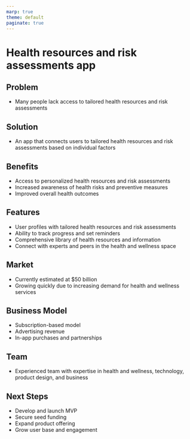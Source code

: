 ```yaml
---
marp: true
theme: default
paginate: true
---
```

# Health resources and risk assessments app

## Problem

- Many people lack access to tailored health resources and risk assessments

## Solution

- An app that connects users to tailored health resources and risk assessments based on individual factors

## Benefits

- Access to personalized health resources and risk assessments 
- Increased awareness of health risks and preventive measures
- Improved overall health outcomes

## Features

- User profiles with tailored health resources and risk assessments 
- Ability to track progress and set reminders 
- Comprehensive library of health resources and information 
- Connect with experts and peers in the health and wellness space

## Market

- Currently estimated at $50 billion
- Growing quickly due to increasing demand for health and wellness services 

## Business Model 

- Subscription-based model 
- Advertising revenue
- In-app purchases and partnerships 

## Team 

- Experienced team with expertise in health and wellness, technology, product design, and business

## Next Steps 

- Develop and launch MVP 
- Secure seed funding 
- Expand product offering 
- Grow user base and engagement
  
